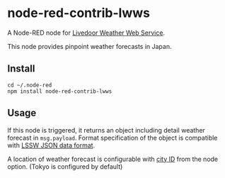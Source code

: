 # node-red-contrib-lwws
A Node-RED node for [Livedoor Weather Web Service](http://weather.livedoor.com/weather_hacks/).

This node provides pinpoint weather forecasts in Japan.


## Install 

```
cd ~/.node-red
npm install node-red-contrib-lwws
```

## Usage

If this node is triggered, it returns an object including detail weather forecast in `msg.payload`. Format specification of the object is compatible with [LSSW JSON data format](http://weather.livedoor.com/weather_hacks/webservice).


A location of weather forecast is configurable with [city ID](http://weather.livedoor.com/forecast/rss/primary_area.xml) from the node option. (Tokyo is configured by default)